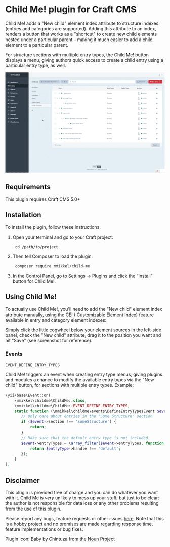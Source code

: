 # Child Me! plugin for Craft CMS

Child Me! adds a "New child" element index attribute to structure indexes (entries and categories are supported). Adding this attribute to an index, renders a button that works as a "shortcut" to create new child
elements nested under a particular parent – making it much easier to add a child element to a particular parent.  

For structure sections with multiple entry types, the Child Me! button displays a menu, giving authors quick access to create a child entry using a particular entry type, as well.

![Screenshot](resources/img/demo.gif)

## Requirements

This plugin requires Craft CMS 5.0+

## Installation

To install the plugin, follow these instructions.

1. Open your terminal and go to your Craft project:

        cd /path/to/project

2. Then tell Composer to load the plugin:

        composer require mmikkel/child-me

3. In the Control Panel, go to Settings → Plugins and click the “Install” button for Child Me!.

## Using Child Me!

To actually use Child Me!, you'll need to add the "New child" element index attribute manually, using the CEI (
Customizable Element Index) feature available in entry and category element indexes:

Simply click the little cogwheel below your element sources in the left-side panel, check the "New child" attribute,
drag it to the position you want and hit "Save" (see screenshot for reference).

### Events

`EVENT_DEFINE_ENTRY_TYPES`

Child Me! triggers an event when creating entry type menus, giving plugins and modules a chance to modify the available
entry types via the "New child" button, for sections with multiple entry types. Example:

```php
\yii\base\Event::on(
    \mmikkel\childme\ChildMe::class,
    \mmikkel\childme\ChildMe::EVENT_DEFINE_ENTRY_TYPES,
    static function (\mmikkel\childme\events\DefineEntryTypesEvent $event) {
       // Only care about entries in the "Some Structure" section
       if ($event->section !== 'someStructure') {
           return;
       }
       // Make sure that the default entry type is not included
       $event->entryTypes = \array_filter($event->entryTypes, function (EntryType $entryType) {
           return $entryType->handle !== 'default';
       });
    }
);
```

## Disclaimer

This plugin is provided free of charge and you can do whatever you want with it. Child Me is _very_ unlikely to mess up
your stuff, but just to be clear: the author is not responsible for data loss or any other problems resulting from the
use of this plugin.

Please report any bugs, feature requests or other issues [here](https://github.com/mmikkel/ChildMe-Craft/issues). Note
that this is a hobby project and no promises are made regarding response time, feature implementations or bug fixes.

Plugin icon: Baby by Chintuza from [the Noun Project](https://thenounproject.com/icon/baby-3214276/)


